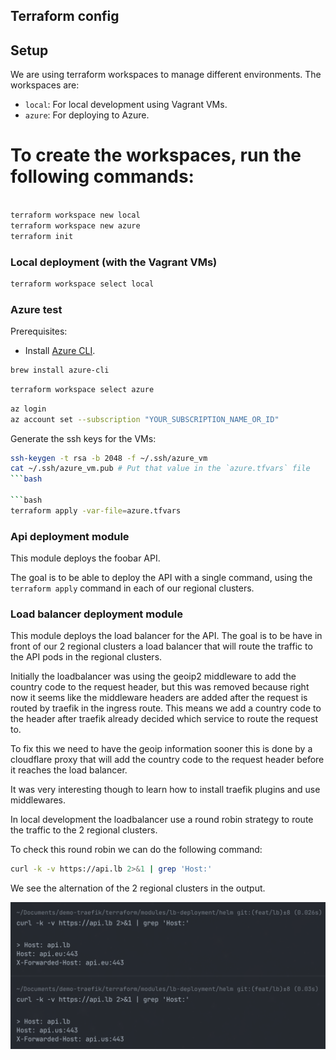 ## Terraform config

## Setup

We are using terraform workspaces to manage different environments. The workspaces are:
- `local`: For local development using Vagrant VMs.
- `azure`: For deploying to Azure.

# To create the workspaces, run the following commands:

```bash

terraform workspace new local
terraform workspace new azure
terraform init
```

### Local deployment (with the Vagrant VMs) 
```bash
terraform workspace select local
```

### Azure test

Prerequisites:
- Install [Azure CLI](https://docs.microsoft.com/en-us/cli/azure/install-azure-cli).
```bash
brew install azure-cli
```
```bash
terraform workspace select azure
```
```bash
az login
az account set --subscription "YOUR_SUBSCRIPTION_NAME_OR_ID"
```

Generate the ssh keys for the VMs:

```bash
ssh-keygen -t rsa -b 2048 -f ~/.ssh/azure_vm
cat ~/.ssh/azure_vm.pub # Put that value in the `azure.tfvars` file
```bash

```bash
terraform apply -var-file=azure.tfvars
```


### Api deployment module
This module deploys the foobar API.

The goal is to be able to deploy the API with a single command, using the `terraform apply` command in each of our regional clusters.

### Load balancer deployment module
This module deploys the load balancer for the API.
The goal is to be have in front of our 2 regional clusters a load balancer that will route the traffic to the API pods in the regional clusters.

Initially the loadbalancer was using the geoip2 middleware to add the country code to the request header, but this was removed because right now it seems like the middleware headers are added after the request is routed by traefik in the ingress route. This means we add a country code to the header after traefik already decided which service to route the request to.

To fix this we need to have the geoip information sooner this is done by a cloudflare proxy that will add the country code to the request header before it reaches the load balancer.

It was very interesting though to learn how to install traefik plugins and use middlewares.

In local development the loadbalancer use a round robin strategy to route the traffic to the 2 regional clusters.

To check this round robin we can do the following command:

```bash
curl -k -v https://api.lb 2>&1 | grep 'Host:'
```

We see the alternation of the 2 regional clusters in the output.

![alt text](./assets/roundrobin.png "Round Robin")